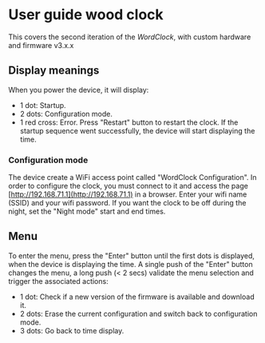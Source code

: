 # User guide wood clock
This covers the second iteration of the *WordClock*, with custom hardware and firmware v3.x.x

## Display meanings
When you power the device, it will display:
 * 1 dot: Startup.
 * 2 dots: Configuration mode.
 * 1 red cross: Error. Press "Restart" button to restart the clock.
If the startup sequence went successfully, the device will start displaying the time.

### Configuration mode
The device create a WiFi access point called "WordClock Configuration". In order to configure the clock, you must connect to it and access the page [http://192.168.71.1](http://192.168.71.1) in a browser. Enter your wifi name (SSID) and your wifi password.
If you want the clock to be off during the night, set the "Night mode" start and end times.

## Menu
To enter the menu, press the "Enter" button until the first dots is displayed, when the device is displaying the time. A single push of the "Enter" button changes the menu, a long push (< 2 secs) validate the menu selection and trigger the associated actions:
 * 1 dot: Check if a new version of the firmware is available and download it.
 * 2 dots: Erase the current configuration and switch back to configuration mode.
 * 3 dots: Go back to time display.
